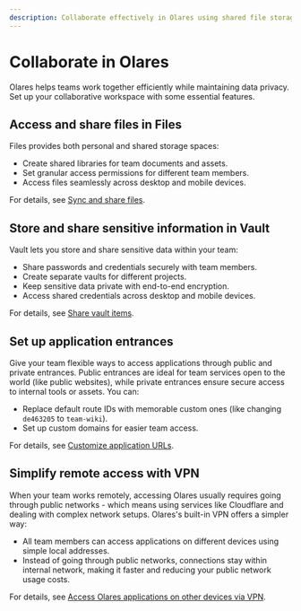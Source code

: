 ```yaml
---
description: Collaborate effectively in Olares using shared file storage, secure vault sharing, customized application access, and VPN capabilities for seamless remote team workflows.
---
```

# Collaborate in Olares
Olares helps teams work together efficiently while maintaining data privacy. Set up your collaborative workspace with some essential features.

## Access and share files in Files

Files provides both personal and shared storage spaces:

* Create shared libraries for team documents and assets.
* Set granular access permissions for different team members.
* Access files seamlessly across desktop and mobile devices.

For details, see [Sync and share files](./files/sync-share.md).

## Store and share sensitive information in Vault
Vault lets you store and share sensitive data within your team:

* Share passwords and credentials securely with team members.
* Create separate vaults for different projects.
* Keep sensitive data private with end-to-end encryption.
* Access shared credentials across desktop and mobile devices.

For details, see [Share vault items](./vault/share-vault-items.md).

## Set up application entrances
Give your team flexible ways to access applications through public and private entrances. Public entrances are ideal for team services open to the world (like public websites), while private entrances ensure secure access to internal tools or assets. You can:

* Replace default route IDs with memorable custom ones (like changing `de463205` to `team-wiki`).
* Set up custom domains for easier team access.

For details, see [Customize application URLs](./settings/custom-app-domain.md).
## Simplify remote access with VPN
When your team works remotely, accessing Olares usually requires going through public networks - which means using services like Cloudflare and dealing with complex network setups. Olares's built-in VPN offers a simpler way:

* All team members can access applications on different devices using simple local addresses.
* Instead of going through public networks, connections stay within internal network, making it faster and reducing your public network usage costs.

For details, see [Access Olares applications on other devices via VPN](private-network.md).




